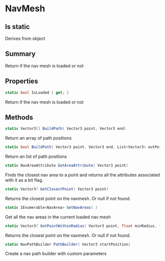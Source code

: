 # NavMesh

## Is static
Derives from object

## Summary

Return if the nav mesh is loaded or not
## Properties

```c#
static bool IsLoaded { get; } 
```
Return if the nav mesh is loaded or not
## Methods

```c#
static Vector3[] BuildPath( Vector3 point, Vector3 end) 
```
Return an array of path positions
```c#
static bool BuildPath( Vector3 point, Vector3 end, List<Vector3> outPoints) 
```
Return an list of path positions
```c#
static NavAreaAttribute GetAreaAttribute( Vector3 point) 
```
Finds the closest nav area to a point and returns all the attributes associated with it as a bit flag.
```c#
static Vector3? GetClosestPoint( Vector3 point) 
```
Returns the closest point on the navmesh. Or null if not found.
```c#
static IEnumerable<NavArea> GetNavAreas( ) 
```
Get all the nav areas in the current loaded nav mesh
```c#
static Vector3? GetPointWithinRadius( Vector3 point, float minRadius, float maxRadius) 
```
Returns the closest point on the navmesh. Or null if not found.
```c#
static NavPathBuilder PathBuilder( Vector3 startPosition) 
```
Create a nav path builder with custom parameters
